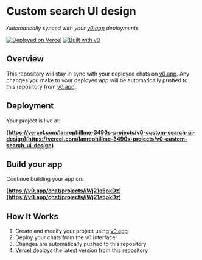 # Custom search UI design

*Automatically synced with your [v0.app](https://v0.app) deployments*

[![Deployed on Vercel](https://img.shields.io/badge/Deployed%20on-Vercel-black?style=for-the-badge&logo=vercel)](https://vercel.com/lanrephillme-3490s-projects/v0-custom-search-ui-design)
[![Built with v0](https://img.shields.io/badge/Built%20with-v0.app-black?style=for-the-badge)](https://v0.app/chat/projects/iWj21e5pkDz)

## Overview

This repository will stay in sync with your deployed chats on [v0.app](https://v0.app).
Any changes you make to your deployed app will be automatically pushed to this repository from [v0.app](https://v0.app).

## Deployment

Your project is live at:

**[https://vercel.com/lanrephillme-3490s-projects/v0-custom-search-ui-design](https://vercel.com/lanrephillme-3490s-projects/v0-custom-search-ui-design)**

## Build your app

Continue building your app on:

**[https://v0.app/chat/projects/iWj21e5pkDz](https://v0.app/chat/projects/iWj21e5pkDz)**

## How It Works

1. Create and modify your project using [v0.app](https://v0.app)
2. Deploy your chats from the v0 interface
3. Changes are automatically pushed to this repository
4. Vercel deploys the latest version from this repository
